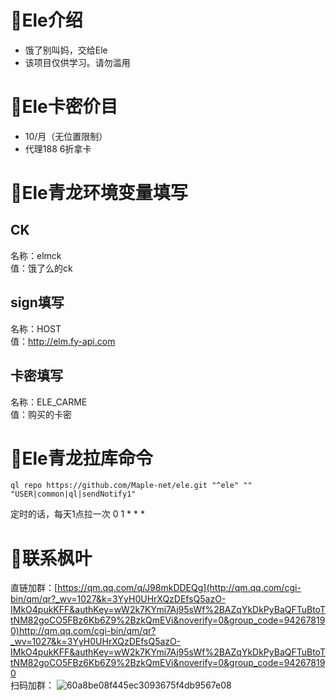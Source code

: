 # 🍁Ele介绍
- 饿了别叫妈，交给Ele
- 该项目仅供学习。请勿滥用

# 🍁Ele卡密价目

- 10/月（无位置限制）
- 代理188 6折拿卡
# 🍁Ele青龙环境变量填写

## CK
 名称：elmck  
 值：饿了么的ck
## sign填写
 名称：HOST  
 值：http://elm.fy-api.com
## 卡密填写
 名称：ELE_CARME  
 值：购买的卡密
 
# 🍁Ele青龙拉库命令

```
ql repo https://github.com/Maple-net/ele.git "^ele" "" "USER|common|ql|sendNotify1"
```
定时的话，每天1点拉一次 0 1 * * *

# 🍁联系枫叶

直链加群：[https://qm.qq.com/q/J98mkDDEQg](http://qm.qq.com/cgi-bin/qm/qr?_wv=1027&k=3YyH0UHrXQzDEfsQ5azO-IMkO4pukKFF&authKey=wW2k7KYmi7Aj95sWf%2BAZqYkDkPyBaQFTuBtoTtNM82goCO5FBz6Kb6Z9%2BzkQmEVi&noverify=0&group_code=942678190)http://qm.qq.com/cgi-bin/qm/qr?_wv=1027&k=3YyH0UHrXQzDEfsQ5azO-IMkO4pukKFF&authKey=wW2k7KYmi7Aj95sWf%2BAZqYkDkPyBaQFTuBtoTtNM82goCO5FBz6Kb6Z9%2BzkQmEVi&noverify=0&group_code=942678190  
扫码加群：
![60a8be08f445ec3093675f4db9567e08](https://github.com/Maple-net/ele/assets/149787450/b5488fe8-0c93-4701-b409-3fd6bd6b74db)


